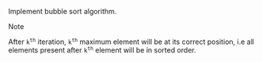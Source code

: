 Implement bubble sort algorithm.

> [!NOTE]
> After <code>k<sup>th</sup></code> iteration, <code>k<sup>th</sup></code> maximum element will be at its correct position, i.e all elements present after <code>k<sup>th</sup></code> element will be in sorted order.
